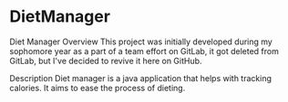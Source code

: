 # DietManager
Diet Manager
Overview
This project was initially developed during my sophomore year as a part of a team effort on GitLab, it got deleted from GitLab, but I've decided to revive it here on GitHub.

Description
Diet manager is a java application that helps with tracking calories. It aims to ease the process of dieting.




